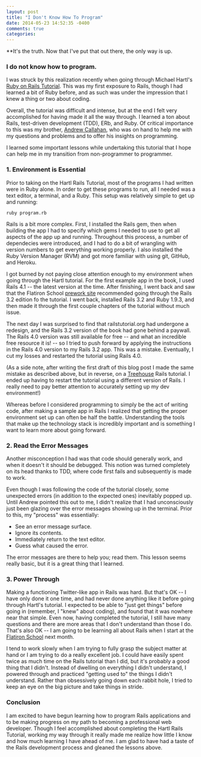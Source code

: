 ```yaml
---
layout: post
title: "I Don't Know How To Program"
date: 2014-05-23 14:52:35 -0400
comments: true
categories: 
---
```


**It's the truth. Now that I've put that out there, the only way is up.

### I do not know how to program. 

I was struck by this realization recently when going through Michael Hartl's [Ruby on Rails Tutorial](http://railstutorial.org). This was my first exposure to Rails, though I had learned a bit of Ruby before, and as such was under the impression that I knew a thing or two about coding.

Overall, the tutorial was difficult and intense, but at the end I felt very accomplished for having made it all the way through. I learned a ton about Rails, test-driven development (TDD), ERb, and Ruby. Of critical importance to this was my brother, [Andrew Callahan](http://andrewcallahan.github.io), who was on hand to help me with my questions and problems and to offer his insights on programming.

I learned some important lessons while undertaking this tutorial that I hope can help me in my transition from non-programmer to programmer. 


### 1. Environment is Essential

Prior to taking on the Hartl Rails Tutorial, most of the programs I had written were in Ruby alone. In order to get these programs to run, all I needed was a text editor, a terminal, and a Ruby. This setup was relatively simple to get up and running:

```
ruby program.rb
```

Rails is a bit more complex. First, I installed the Rails gem, then when building the app I had to specify which gems I needed to use to get all aspects of the app up and running. Throughout this process, a number of dependecies were introduced, and I had to do a bit of wrangling with version numbers to get everything working properly. I also installed the Ruby Version Manager (RVM) and got more familiar with using git, GitHub, and Heroku.

I got burned by not paying close attention enough to my environment when going through the Hartl tutorial. For the first example app in the book, I used Rails 4.1 -- the latest version at the time. After finishing, I went back and saw that the Flatiron School [prework site](http://prework.flatironschool.com) recommended going through the Rails 3.2 edition fo the tutorial. I went back, installed Rails 3.2 and Ruby 1.9.3, and then made it through the first couple chapters of the tutorial without much issue.

The next day I was surprised to find that railstutorial.org had undergone a redesign, and the Rails 3.2 version of the book had gone behind a paywall. The Rails 4.0 version was still available for free -- and what an incredible free resource it is! -- so I tried to push forward by applying the instructions in the Rails 4.0 version to my Rails 3.2 app. This was a mistake. Eventually, I cut my losses and restarted the tutorial using Rails 4.0.

(As a side note, after writing the first draft of this blog post I made the same mistake as described above, but in reverse, on a [Treehouse](http://teamtreehouse.com) Rails tutorial. I ended up having to restart the tutorial using a different version of Rails. I really need to pay better attention to accurately setting up my dev environment!)
 
Whereas before I considered programming to simply be the act of writing code, after making a sample app in Rails I realized that getting the proper environment set up can often be half the battle. Understanding the tools that make up the technology stack is incredibly important and is something I want to learn more about going forward.


### 2. Read the Error Messages

Another misconception I had was that code should generally work, and when it doesn't it should be debugged. This notion was turned completely on its head thanks to TDD, where code first fails and subsequently is made to work.

Even though I was following the code of the tutorial closely, some unexpected errors (in addition to the expected ones) inevitably popped up. Until Andrew pointed this out to me, I didn't realize that I had unconsciously just been glazing over the error messages showing up in the terminal. Prior to this, my "process" was essentially:

*  See an error message surface.
*  Ignore its contents.
*  Immediately return to the text editor.
*  Guess what caused the error.

The error messages are there to help you; read them. This lesson seems really basic, but it is a great thing that I learned.


### 3. Power Through

Making a functioning Twitter-like app in Rails was hard. But that's OK -- I have only done it one time, and had never done anything like it before going through Hartl's tutorial. I expected to be able to "just get things" before going in (remember, I "knew" about coding), and found that it was nowhere near that simple. Even now, having completed the tutorial, I still have many questions and there are more areas that I don't understand than those I do. That's also OK -- I am going to be learning all about Rails when I start at the [Flatiron School](http://flatironschool.com) next month.

I tend to work slowly when I am trying to fully grasp the subject matter at hand or I am trying to do a really excellent job. I could have easily spent twice as much time on the Rails tutorial than I did, but it's probably a good thing that I didn't. Instead of dwelling on everything I didn't understand, I powered through and practiced "getting used to" the things I didn't understand. Rather than obsessively going down each rabbit hole, I tried to keep an eye on the big picture and take things in stride.


### Conclusion

I am excited to have begun learning how to program Rails applications and to be making progress on my path to becoming a professional web developer. Though I feel accomplished about completing the Hartl Rails Tutorial, working my way through it really made me realize how little I know and how much learning I have ahead of me. I am glad to have had a taste of the Rails development process and gleaned the lessons above.